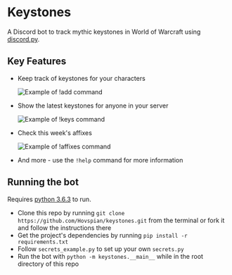 # Keystones
A Discord bot to track mythic keystones in World of Warcraft using [discord.py](https://github.com/Rapptz/discord.py).

## Key Features

- Keep track of keystones for your characters

    ![Example of !add command](https://imgur.com/gFwM4pv.png)
- Show the latest keystones for anyone in your server

    ![Example of !keys command](https://imgur.com/ui5HxhS.png)
- Check this week's affixes

    ![Example of !affixes command](https://imgur.com/Ls5F0pK.png)
- And more - use the `!help` command for more information

## Running the bot

Requires [python 3.6.3](https://www.python.org/downloads/release/python-363/) to run.

- Clone this repo by running `git clone https://github.com/Hovspian/keystones.git` from the terminal or fork it and follow the instructions there
- Get the project's dependencies by running `pip install -r requirements.txt`
- Follow `secrets_example.py` to set up your own `secrets.py`
- Run the bot with `python -m keystones.__main__` while in the root directory of this repo
